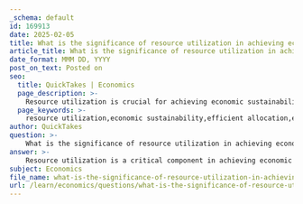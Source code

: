 ```yaml
---
_schema: default
id: 169913
date: 2025-02-05
title: What is the significance of resource utilization in achieving economic sustainability?
article_title: What is the significance of resource utilization in achieving economic sustainability?
date_format: MMM DD, YYYY
post_on_text: Posted on
seo:
  title: QuickTakes | Economics
  page_description: >-
    Resource utilization is crucial for achieving economic sustainability, ensuring efficient production, balancing growth and environmental protection, fostering long-term prosperity, considering opportunity costs, promoting social equity, and adapting to market dynamics.
  page_keywords: >-
    resource utilization,economic sustainability,efficient allocation,environmental protection,social equity,long-term prosperity,opportunity cost,market dynamics,sustainable practices
author: QuickTakes
question: >-
    What is the significance of resource utilization in achieving economic sustainability?
answer: >-
    Resource utilization is a critical component in achieving economic sustainability, as it directly impacts the ability of an economy to maintain production levels while ensuring environmental protection and social equity. Here are several key points that highlight the significance of resource utilization in this context:\n\n1. **Efficient Allocation of Resources**: Economic sustainability requires that resources—be they natural, human, or capital—are allocated efficiently. This means using resources in a way that maximizes output while minimizing waste. Efficient resource utilization helps to address the fundamental economic problem of scarcity, where limited resources must be allocated to meet unlimited human wants.\n\n2. **Balancing Economic Growth and Environmental Protection**: Sustainable economies strive to balance economic growth with environmental considerations. By utilizing resources efficiently, economies can reduce their environmental footprint. For instance, investing in renewable energy sources not only supports economic growth but also mitigates the adverse effects of fossil fuel consumption on the environment.\n\n3. **Long-term Prosperity**: Economic sustainability emphasizes meeting current needs without compromising the ability of future generations to meet their own needs. This requires a focus on sustainable practices in resource utilization, such as recycling, conservation, and the development of sustainable technologies. By ensuring that resources are used wisely, economies can promote long-term prosperity and stability.\n\n4. **Opportunity Cost Considerations**: The concept of opportunity cost is vital in resource utilization. When resources are allocated to one area, the potential benefits of alternative uses are foregone. Understanding and analyzing these trade-offs can lead to better decision-making that supports sustainable economic practices.\n\n5. **Social Equity**: Economic sustainability also involves ensuring that the benefits of resource utilization are distributed equitably across society. This means that resource allocation should consider the needs of all segments of the population, promoting social equity and reducing disparities.\n\n6. **Adaptation to Market Dynamics**: Resource utilization must adapt to changing market conditions, such as fluctuations in supply and demand, inflation, and interest rates. By being responsive to these dynamics, economies can better manage resources to sustain growth and stability.\n\nIn summary, effective resource utilization is essential for achieving economic sustainability as it fosters efficient production, supports environmental protection, promotes long-term prosperity, considers opportunity costs, ensures social equity, and adapts to market changes. By prioritizing sustainable practices in resource management, economies can work towards a more sustainable future.
subject: Economics
file_name: what-is-the-significance-of-resource-utilization-in-achieving-economic-sustainability.md
url: /learn/economics/questions/what-is-the-significance-of-resource-utilization-in-achieving-economic-sustainability
---
```


&nbsp;